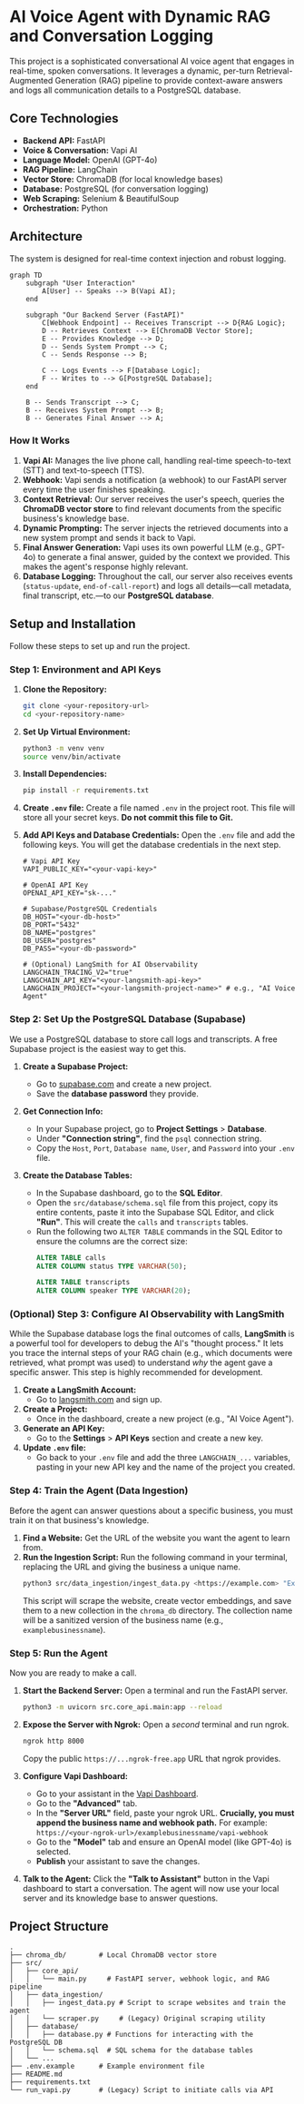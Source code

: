 # AI Voice Agent with Dynamic RAG and Conversation Logging

This project is a sophisticated conversational AI voice agent that engages in real-time, spoken conversations. It leverages a dynamic, per-turn Retrieval-Augmented Generation (RAG) pipeline to provide context-aware answers and logs all communication details to a PostgreSQL database.

## Core Technologies

*   **Backend API:** FastAPI
*   **Voice & Conversation:** Vapi AI
*   **Language Model:** OpenAI (GPT-4o)
*   **RAG Pipeline:** LangChain
*   **Vector Store:** ChromaDB (for local knowledge bases)
*   **Database:** PostgreSQL (for conversation logging)
*   **Web Scraping:** Selenium & BeautifulSoup
*   **Orchestration:** Python

## Architecture

The system is designed for real-time context injection and robust logging.

```mermaid
graph TD
    subgraph "User Interaction"
        A[User] -- Speaks --> B(Vapi AI);
    end

    subgraph "Our Backend Server (FastAPI)"
        C[Webhook Endpoint] -- Receives Transcript --> D{RAG Logic};
        D -- Retrieves Context --> E[ChromaDB Vector Store];
        E -- Provides Knowledge --> D;
        D -- Sends System Prompt --> C;
        C -- Sends Response --> B;
        
        C -- Logs Events --> F[Database Logic];
        F -- Writes to --> G[PostgreSQL Database];
    end

    B -- Sends Transcript --> C;
    B -- Receives System Prompt --> B;
    B -- Generates Final Answer --> A;
```

### How It Works

1.  **Vapi AI:** Manages the live phone call, handling real-time speech-to-text (STT) and text-to-speech (TTS).
2.  **Webhook:** Vapi sends a notification (a webhook) to our FastAPI server every time the user finishes speaking.
3.  **Context Retrieval:** Our server receives the user's speech, queries the **ChromaDB vector store** to find relevant documents from the specific business's knowledge base.
4.  **Dynamic Prompting:** The server injects the retrieved documents into a new system prompt and sends it back to Vapi.
5.  **Final Answer Generation:** Vapi uses its own powerful LLM (e.g., GPT-4o) to generate a final answer, guided by the context we provided. This makes the agent's response highly relevant.
6.  **Database Logging:** Throughout the call, our server also receives events (`status-update`, `end-of-call-report`) and logs all details—call metadata, final transcript, etc.—to our **PostgreSQL database**.

## Setup and Installation

Follow these steps to set up and run the project.

### Step 1: Environment and API Keys

1.  **Clone the Repository:**
    ```bash
    git clone <your-repository-url>
    cd <your-repository-name>
    ```

2.  **Set Up Virtual Environment:**
    ```bash
    python3 -m venv venv
    source venv/bin/activate
    ```

3.  **Install Dependencies:**
    ```bash
    pip install -r requirements.txt
    ```

4.  **Create `.env` file:** Create a file named `.env` in the project root. This file will store all your secret keys. **Do not commit this file to Git.**

5.  **Add API Keys and Database Credentials:** Open the `.env` file and add the following keys. You will get the database credentials in the next step.
    ```env
    # Vapi API Key
    VAPI_PUBLIC_KEY="<your-vapi-key>"

    # OpenAI API Key
    OPENAI_API_KEY="sk-..."

    # Supabase/PostgreSQL Credentials
    DB_HOST="<your-db-host>"
    DB_PORT="5432"
    DB_NAME="postgres"
    DB_USER="postgres"
    DB_PASS="<your-db-password>"

    # (Optional) LangSmith for AI Observability
    LANGCHAIN_TRACING_V2="true"
    LANGCHAIN_API_KEY="<your-langsmith-api-key>"
    LANGCHAIN_PROJECT="<your-langsmith-project-name>" # e.g., "AI Voice Agent"
    ```

### Step 2: Set Up the PostgreSQL Database (Supabase)

We use a PostgreSQL database to store call logs and transcripts. A free Supabase project is the easiest way to get this.

1.  **Create a Supabase Project:**
    *   Go to [supabase.com](https://supabase.com) and create a new project.
    *   Save the **database password** they provide.

2.  **Get Connection Info:**
    *   In your Supabase project, go to **Project Settings** > **Database**.
    *   Under **"Connection string"**, find the `psql` connection string.
    *   Copy the `Host`, `Port`, `Database name`, `User`, and `Password` into your `.env` file.

3.  **Create the Database Tables:**
    *   In the Supabase dashboard, go to the **SQL Editor**.
    *   Open the `src/database/schema.sql` file from this project, copy its entire contents, paste it into the Supabase SQL Editor, and click **"Run"**. This will create the `calls` and `transcripts` tables.
    *   Run the following two `ALTER TABLE` commands in the SQL Editor to ensure the columns are the correct size:
        ```sql
        ALTER TABLE calls
        ALTER COLUMN status TYPE VARCHAR(50);

        ALTER TABLE transcripts
        ALTER COLUMN speaker TYPE VARCHAR(20);
        ```

### (Optional) Step 3: Configure AI Observability with LangSmith

While the Supabase database logs the final outcomes of calls, **LangSmith** is a powerful tool for developers to debug the AI's "thought process." It lets you trace the internal steps of your RAG chain (e.g., which documents were retrieved, what prompt was used) to understand *why* the agent gave a specific answer. This step is highly recommended for development.

1.  **Create a LangSmith Account:**
    *   Go to [langsmith.com](https://www.langchain.com/langsmith) and sign up.
2.  **Create a Project:**
    *   Once in the dashboard, create a new project (e.g., "AI Voice Agent").
3.  **Generate an API Key:**
    *   Go to the **Settings** > **API Keys** section and create a new key.
4.  **Update `.env` file:**
    *   Go back to your `.env` file and add the three `LANGCHAIN_...` variables, pasting in your new API key and the name of the project you created.

### Step 4: Train the Agent (Data Ingestion)

Before the agent can answer questions about a specific business, you must train it on that business's knowledge.

1.  **Find a Website:** Get the URL of the website you want the agent to learn from.
2.  **Run the Ingestion Script:** Run the following command in your terminal, replacing the URL and giving the business a unique name.
    ```bash
    python3 src/data_ingestion/ingest_data.py <https://example.com> "Example Business Name"
    ```
    This script will scrape the website, create vector embeddings, and save them to a new collection in the `chroma_db` directory. The collection name will be a sanitized version of the business name (e.g., `examplebusinessname`).

### Step 5: Run the Agent

Now you are ready to make a call.

1.  **Start the Backend Server:**
    Open a terminal and run the FastAPI server.
    ```bash
    python3 -m uvicorn src.core_api.main:app --reload
    ```

2.  **Expose the Server with Ngrok:**
    Open a *second* terminal and run ngrok.
    ```bash
    ngrok http 8000
    ```
    Copy the public `https://...ngrok-free.app` URL that ngrok provides.

3.  **Configure Vapi Dashboard:**
    *   Go to your assistant in the [Vapi Dashboard](https://vapi.ai/dashboard).
    *   Go to the **"Advanced"** tab.
    *   In the **"Server URL"** field, paste your ngrok URL. **Crucially, you must append the business name and webhook path.** For example:
        `https://<your-ngrok-url>/examplebusinessname/vapi-webhook`
    *   Go to the **"Model"** tab and ensure an OpenAI model (like GPT-4o) is selected.
    *   **Publish** your assistant to save the changes.

4.  **Talk to the Agent:**
    Click the **"Talk to Assistant"** button in the Vapi dashboard to start a conversation. The agent will now use your local server and its knowledge base to answer questions.

## Project Structure
```
.
├── chroma_db/        # Local ChromaDB vector store
├── src/
│   ├── core_api/
│   │   └── main.py     # FastAPI server, webhook logic, and RAG pipeline
│   ├── data_ingestion/
│   │   ├── ingest_data.py # Script to scrape websites and train the agent
│   │   └── scraper.py     # (Legacy) Original scraping utility
│   ├── database/
│   │   ├── database.py # Functions for interacting with the PostgreSQL DB
│   │   └── schema.sql  # SQL schema for the database tables
│   └── ...
├── .env.example      # Example environment file
├── README.md
├── requirements.txt
└── run_vapi.py       # (Legacy) Script to initiate calls via API
``` 